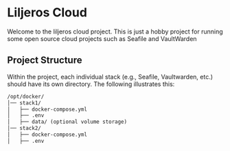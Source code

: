 # Liljeros Cloud
Welcome to the liljeros cloud project. This is just a hobby project for running some open source cloud projects such as Seafile and VaultWarden

## Project Structure
Within the project, each individual stack (e.g., Seafile, Vaultwarden, etc.) should have its own directory. The following illustrates this:
```txt
/opt/docker/
│── stack1/
│   ├── docker-compose.yml
│   ├── .env
│   ├── data/ (optional volume storage)
│── stack2/
│   ├── docker-compose.yml
│   ├── .env
```
